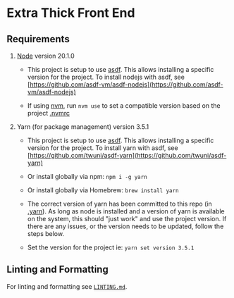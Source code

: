 # Extra Thick Front End

## Requirements

1. [Node](https://nodejs.org/en/) version 20.1.0

   - This project is setup to use [asdf](https://github.com/asdf-vm/asdf).
     This allows installing a specific version for the project.
     To install nodejs with asdf, see [https://github.com/asdf-vm/asdf-nodejs](https://github.com/asdf-vm/asdf-nodejs)

   - If using [nvm](https://github.com/nvm-sh/nvm), run `nvm use` to set a compatible version based on the project [.nvmrc](./.nvmrc)

2. Yarn (for package management) version 3.5.1

   - This project is setup to use [asdf](https://github.com/asdf-vm/asdf).
     This allows installing a specific version for the project.
     To install yarn with asdf, see [https://github.com/twuni/asdf-yarn](https://github.com/twuni/asdf-yarn)

   - Or install globally via npm: `npm i -g yarn`

   - Or install globally via Homebrew: `brew install yarn`

   - The correct version of yarn has been committed to this repo (in [.yarn](./.yarn/releases)).
     As long as node is installed and a version of yarn is available on the system, this should "just work" and use the project version.
     If there are any issues, or the version needs to be updated, follow the steps below.

   - Set the version for the project ie: `yarn set version 3.5.1`

## Linting and Formatting

For linting and formatting see [`LINTING.md`](./Linting.md).
